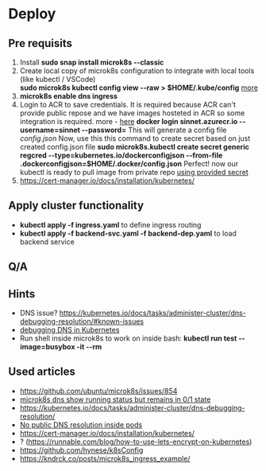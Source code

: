 # Deploy

## Pre requisits

1. Install **sudo snap install microk8s --classic**
1. Create local copy of microk8s configuration to integrate with local tools (like kubectl / VSCode)  
   **sudo microk8s kubectl config view --raw > $HOME/.kube/config** [more](https://github.com/ubuntu/microk8s)
1. **microk8s enable dns ingress**
1. Login to ACR to save credentials. It is required because ACR can't provide public repose and we have images hosteted in ACR
   so some integration is required.
   more - [here](https://kubernetes.io/docs/tasks/configure-pod-container/pull-image-private-registry/)
   **docker login sinnet.azurecr.io --username=sinnet --password=<Access key>**
   This will generate a config file *config.json*
   Now, use this this command to create secret based on just created config.json file
   **sudo microk8s.kubectl create secret generic regcred --type=kubernetes.io/dockerconfigjson --from-file .dockerconfigjson=$HOME/.docker/config.json**
   Perfect! now our kubectl is ready to pull image from private repo [using provided secret](https://kubernetes.io/docs/tasks/configure-pod-container/pull-image-private-registry/#registry-secret-existing-credentials)
1. https://cert-manager.io/docs/installation/kubernetes/



## Apply cluster functionality

- **kubectl apply -f ingress.yaml** to define ingress routing
- **kubectl apply -f backend-svc.yaml -f backend-dep.yaml** to load backend service

## Q/A

## Hints
- DNS issue? https://kubernetes.io/docs/tasks/administer-cluster/dns-debugging-resolution/#known-issues
- [debugging DNS in Kubernetes](https://kubernetes.io/docs/tasks/administer-cluster/dns-debugging-resolution/)
- Run shell inside microk8s to work on inside bash: **kubectl run test --image=busybox -it --rm**

## Used articles
  * https://github.com/ubuntu/microk8s/issues/854
  * [microk8s dns show running status but remains in 0/1 state](https://github.com/ubuntu/microk8s/issues/845)
  * https://kubernetes.io/docs/tasks/administer-cluster/dns-debugging-resolution/
  * [No public DNS resolution inside pods](https://github.com/ubuntu/microk8s/issues/75)
  * https://cert-manager.io/docs/installation/kubernetes/
  * ? (https://runnable.com/blog/how-to-use-lets-encrypt-on-kubernetes)
  * https://github.com/hynese/k8sConfig
  * https://kndrck.co/posts/microk8s_ingress_example/
